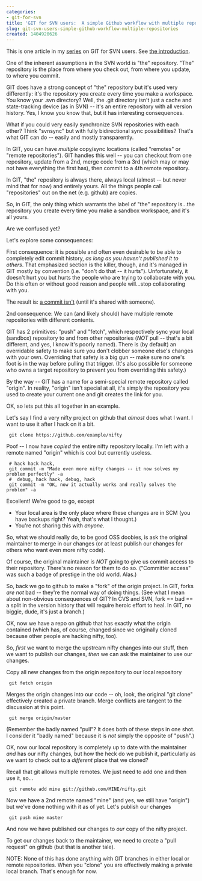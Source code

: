 ```yaml
---
categories:
- git-for-svn
title: 'GIT for SVN users:  A simple Github workflow with multiple repositories'
slug: git-svn-users-simple-github-workflow-multiple-repositories 
created: 1404920626
---
```

This is one article in my [series](http://deweysasser.com/tags/git-svn) on GIT for SVN users. See [the introduction](http://deweysasser.com/content/git-svn-users-introduction).

One of the inherent assumptions in the SVN world is "the" repository.  "The" repository is the place from where you check out, from where you update, to where you commit.

GIT does have a strong concept of "the" repository but it's used very differently:  it's the repository you create every time you make a workspace.  You know your .svn directory?  Well, the .git directory isn't just a cache and state-tracking device (as in SVN) -- it's an entire repository with all version history.  Yes, I know you know that, but it has interesting consequences.

What if you could very easily synchronize SVN repositories with each other?  Think "svnsync" but with fully bidirectional sync possibilities?  That's what GIT can do -- easily and mostly transparently.

In GIT, you can have *multiple* copy/sync locations (called "remotes" or "remote repositories").  GIT handles this well -- you can checkout from one repository, update from a 2nd, merge code from a 3rd (which may or may not have everything the first has), then commit to a 4th remote repository.

In GIT, "the" repository is always there, always local (almost -- but never mind that for now) and entirely yours.  All the things people call "repositories" out on the net (e.g. github) are copies.

So, in GIT, the only thing which warrants the label of "the" repository is...the repository you create every time you make a sandbox workspace, and it's all yours.

Are we confused yet?

Let's explore some consequences:

First consequence:  it is possible and often even desirable to be able to completely edit commit history, *as long as you haven't published it to others*.  That emphasized section is the killer, though, and it's managed in GIT mostly by convention (i.e. "don't do that -- it hurts").  Unfortunately, it doesn't hurt you but hurts the people who are trying to collaborate with you.  Do this often or without good reason and people will...stop collaborating with you.

The result is:  [a commit isn't](http://deweysasser.com/content/problem-git) (until it's shared with someone).

2nd consequence:  We can (and likely should) have multiple remote repositories with different contents.

GIT has 2 primitives:  "push" and "fetch", which respectively sync your local (sandbox) repository to and from other repositories (*NOT* pull -- that's a bit different, and yes, I know it's poorly named).  There is (by default) an overridable safety to make sure you don't clobber someone else's changes with your own.  Overriding that safety is a big gun -- make sure no one's foot is in the way before pulling that trigger.  (It's also possible for someone who owns a target repository to prevent you from overriding this safety.)

By the way -- GIT has a name for a semi-special remote repository called "origin".  In reality, "origin" isn't special at all, it's simply the repository you used to create your current one and git creates the link for you.

OK, so lets put this all together in an example.

Let's say I find a very nifty project on github that *almost* does what I want.  I want to use it after I hack on it a bit.

     git clone https://github.com/example/nifty

Poof -- I now have *copied* the entire nifty repository locally.  I'm left with a remote named "origin" which is cool but currently useless.

     # hack hack hack,
     git commit -m "Made even more nifty changes -- it now solves my problem perfectly" -a
     #  debug, hack hack, debug, hack
     git commit -m "OK, now it actually works and really solves the problem" -a

Excellent!  We're good to go, except

* Your local area is the only place where these changes are in SCM (you have backups right?  Yeah, that's what I thought.)
* You're not sharing this with *anyone*.

So, what we should really do, to be good OSS doobies, is ask the original maintainer to merge in our changes (or at least publish our changes for others who want even more nifty code).

Of course, the original maintainer is *NOT* going to give us commit access to their repository.  There's no reason for them to do so.  ("Committer access" was such a badge of prestige in the old world.  Alas.)

So, back we go to github to make a "fork" of the origin project.  In GIT, forks *are not* bad -- they're the normal way of doing things.  (See what I mean about non-obvious consequences of GIT?  In CVS and SVN, fork == bad == a split in the version history that will require heroic effort to heal.  In GIT, no biggie, dude, it's just a branch.)

OK, now we have a repo on github that has exactly what the origin contained (which has, of course, changed since we originally cloned because other people are hacking nifty, too).

So, *first* we want to merge the upstream nifty changes into our stuff, then we want to publish our changes, *then* we can ask the maintainer to use our changes.

Copy all new changes from the origin repository to our local repository

     git fetch origin 

Merges the origin changes into our code -- oh, look, the original "git clone" effectively created a private branch.  Merge conflicts are tangent to the discussion at this point.

     git merge origin/master 

(Remember the badly named "pull"?  It does both of these steps in one shot.  I consider it "badly named" because it is *not* simply the opposite of "push".)

OK, now our local repository is completely up to date with the maintainer *and* has our nifty changes, but how the heck do we publish it, particularly as we want to check out to a *different* place that we cloned?

Recall that git allows multiple remotes.  We just need to add one and then use it, so...

     git remote add mine git://github.com/MINE/nifty.git

Now we have a 2nd remote named "mine" (and yes, we still have "origin") but we've done nothing with it as of yet.  Let's publish our changes

     git push mine master

And now we have published our changes to *our* copy of the nifty project.

To get our changes back to the maintainer, we need to create a "pull request" on github (but that is another tale).

NOTE:  None of this has done anything with GIT branches in either local or remote repositories.  When you "clone" you are effectively making a private local branch.  That's enough for now.
